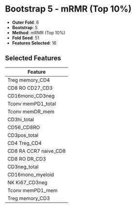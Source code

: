 # Bootstrap 5 - mRMR (Top 10%)

- **Outer Fold**: 6
- **Bootstrap**: 5
- **Method**: mRMR (Top 10%)
- **Fold Seed**: 51
- **Features Selected**: 16

## Selected Features

| Feature |
|---------|
| Treg memory_CD4 |
| CD8 RO CD27_CD3 |
| CD16mono_CD3neg |
| Tconv memPD1_total |
| Tconv memDR_mem |
| CD3hi_total |
| CD56_CD8RO |
| CD3pos_total |
| CD4 Treg_CD4 |
| CD8 RA CCR7 naive_CD8 |
| CD8 RO DR_CD3 |
| CD3neg_total |
| CD16mono_myeloid |
| NK Ki67_CD3neg |
| Tconv memPD1_mem |
| Treg memory_CD3 |
